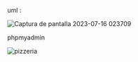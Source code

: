 uml :

![Captura de pantalla 2023-07-16 023709](https://github.com/pounct/mysql-estructura/assets/53088375/dab1116f-a1c1-4ea3-b35e-cd7d96cb27aa)

phpmyadmin

![pizzeria](https://github.com/pounct/mysql-estructura/assets/53088375/3c429f69-a4a2-4270-93a0-5dd19f2502b8)



